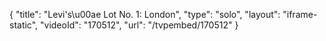 {
    "title": "Levi's\u00ae Lot No. 1: London",
    "type": "solo",
    "layout": "iframe-static",
    "videoId": "170512",
    "url": "\/tvpembed\/170512"
}